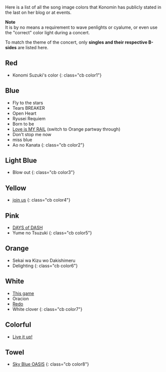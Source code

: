 Here is a list of all the song image colors that Konomin has publicly stated in the last on her blog or at events.

**Note**  
It is by no means a requirement to wave penlights or cyalume, or even use the "correct" color light during a concert.

To match the theme of the concert, only **singles and their respective B-sides** are listed here.

## Red

* Konomi Suzuki's color
{: class="cb color1"}

## Blue

* Fly to the stars
* Tears BREAKER
* Open Heart
* Ryusei Requiem
* Born to be
* [Love is MY RAIL](/love-is-my-rail) (switch to Orange partway through)
* Don't stop me now
* miss blue
* Ao no Kanata
{: class="cb color2"}

## Light Blue

* Blow out
{: class="cb color3"}

## Yellow

* [join us](/join-us)
{: class="cb color4"}

## Pink

* [DAYS of DASH](/days-of-dash)
* Yume no Tsuzuki
{: class="cb color5"}

## Orange

* Sekai wa Kizu wo Dakishimeru
* Delighting
{: class="cb color6"}

## White

* [This game](/this-game)
* Oracion
* [Redo](/redo)
* White clover
{: class="cb color7"}


## Colorful

* [Live it up!](/live-it-up)

## Towel

* [Sky Blue OASIS](/sky-blue-oasis)
{: class="cb color8"}
